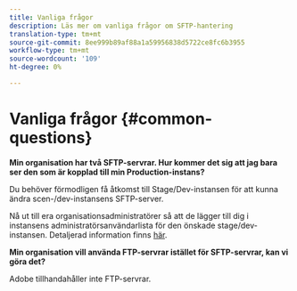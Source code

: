 ```yaml
---
title: Vanliga frågor
description: Läs mer om vanliga frågor om SFTP-hantering
translation-type: tm+mt
source-git-commit: 8ee999b89af88a1a59956838d5722ce8fc6b3955
workflow-type: tm+mt
source-wordcount: '109'
ht-degree: 0%

---
```



# Vanliga frågor {#common-questions}

**Min organisation har två SFTP-servrar. Hur kommer det sig att jag bara ser den som är kopplad till min Production-instans?**

Du behöver förmodligen få åtkomst till Stage/Dev-instansen för att kunna ändra scen-/dev-instansens SFTP-server.

Nå ut till era organisationsadministratörer så att de lägger till dig i instansens administratörsanvändarlista för den önskade stage/dev-instansen. Detaljerad information finns [här](../../discover/using/managing-permissions.md).

**Min organisation vill använda FTP-servrar istället för SFTP-servrar, kan vi göra det?**

Adobe tillhandahåller inte FTP-servrar.
